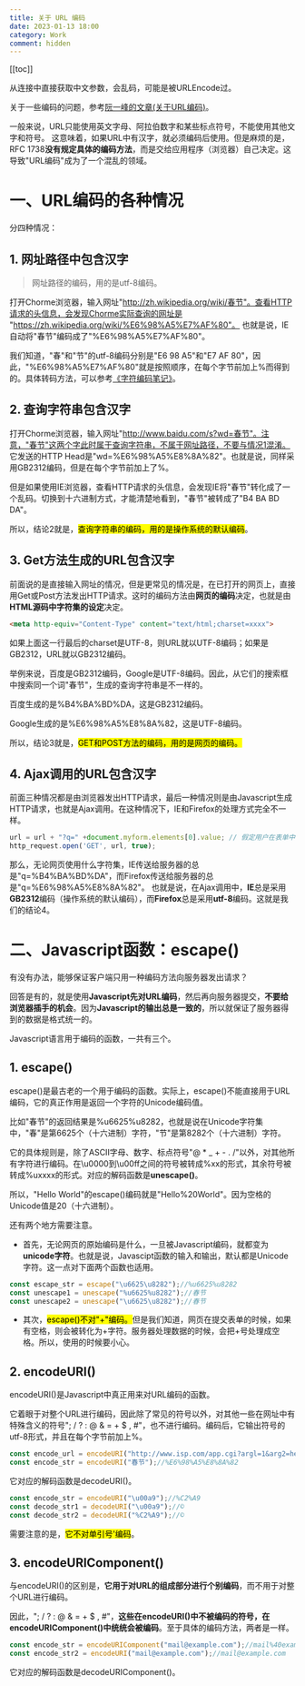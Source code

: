 ```yaml
---
title: 关于 URL 编码
date: 2023-01-13 18:00
category: Work
comment: hidden
---
```


[[toc]]

从连接中直接获取中文参数，会乱码，可能是被URLEncode过。


关于一些编码的问题，参考[阮一峰的文章(关于URL编码)](https://www.ruanyifeng.com/blog/2010/02/url_encoding.html)。


一般来说，URL只能使用英文字母、阿拉伯数字和某些标点符号，不能使用其他文字和符号。
这意味着，如果URL中有汉字，就必须编码后使用。但是麻烦的是，RFC 1738**没有规定具体的编码方法**，而是交给应用程序（浏览器）自己决定。这导致"URL编码"成为了一个混乱的领域。

# 一、URL编码的各种情况

分四种情况：

## 1. 网址路径中包含汉字

> 网址路径的编码，用的是utf-8编码。

打开Chorme浏览器，输入网址"http://zh.wikipedia.org/wiki/春节"。查看HTTP请求的头信息，会发现Chorme实际查询的网址是 "https://zh.wikipedia.org/wiki/%E6%98%A5%E7%AF%80"。
也就是说，IE自动将"春节"编码成了"%E6%98%A5%E7%AF%80"。

我们知道，"春"和"节"的utf-8编码分别是"E6 98 A5"和"E7 AF 80"，因此，"%E6%98%A5%E7%AF%80"就是按照顺序，在每个字节前加上%而得到的。具体转码方法，可以参考[《字符编码笔记》](https://www.ruanyifeng.com/blog/2007/10/ascii_unicode_and_utf-8.html)。

## 2. 查询字符串包含汉字

打开Chorme浏览器，输入网址"http://www.baidu.com/s?wd=春节"。注意，"春节"这两个字此时属于查询字符串，不属于网址路径，不要与情况1混淆。
它发送的HTTP Head是"wd=%E6%98%A5%E8%8A%82"。也就是说，同样采用GB2312编码，但是在每个字节前加上了%。


但是如果使用IE浏览器，查看HTTP请求的头信息，会发现IE将"春节"转化成了一个乱码。切换到十六进制方式，才能清楚地看到，"春节"被转成了"B4 BA BD DA"。


所以，结论2就是，<mark>查询字符串的编码，用的是操作系统的默认编码</mark>。


## 3. Get方法生成的URL包含汉字

前面说的是直接输入网址的情况，但是更常见的情况是，在已打开的网页上，直接用Get或Post方法发出HTTP请求。这时的编码方法由**网页的编码**决定，也就是由**HTML源码中字符集的设定**决定。

```html
<meta http-equiv="Content-Type" content="text/html;charset=xxxx">
```

如果上面这一行最后的charset是UTF-8，则URL就以UTF-8编码；如果是GB2312，URL就以GB2312编码。

举例来说，百度是GB2312编码，Google是UTF-8编码。因此，从它们的搜索框中搜索同一个词"春节"，生成的查询字符串是不一样的。

百度生成的是%B4%BA%BD%DA，这是GB2312编码。

Google生成的是%E6%98%A5%E8%8A%82，这是UTF-8编码。


所以，结论3就是，<mark>GET和POST方法的编码，用的是网页的编码。</mark>

## 4. Ajax调用的URL包含汉字

前面三种情况都是由浏览器发出HTTP请求，最后一种情况则是由Javascript生成HTTP请求，也就是Ajax调用。在这种情况下，IE和Firefox的处理方式完全不一样。

```js
url = url + "?q=" +document.myform.elements[0].value; // 假定用户在表单中提交的值是"春节"这两个字
http_request.open('GET', url, true);
```

那么，无论网页使用什么字符集，IE传送给服务器的总是"q=%B4%BA%BD%DA"，而Firefox传送给服务器的总是"q=%E6%98%A5%E8%8A%82"。
也就是说，在Ajax调用中，**IE**总是采用**GB2312**编码（操作系统的默认编码），而**Firefox**总是采用**utf-8**编码。这就是我们的结论4。

# 二、Javascript函数：escape()

有没有办法，能够保证客户端只用一种编码方法向服务器发出请求？

回答是有的，就是使用**Javascript先对URL编码**，然后再向服务器提交，**不要给浏览器插手的机会**。因为**Javascript的输出总是一致的**，所以就保证了服务器得到的数据是格式统一的。

Javascript语言用于编码的函数，一共有三个。

## 1. escape()
escape()是最古老的一个用于编码的函数。实际上，escape()不能直接用于URL编码，它的真正作用是返回一个字符的Unicode编码值。


比如"春节"的返回结果是%u6625%u8282，也就是说在Unicode字符集中，"春"是第6625个（十六进制）字符，"节"是第8282个（十六进制）字符。


它的具体规则是，除了ASCII字母、数字、标点符号"@ * _ + - . /"以外，对其他所有字符进行编码。在\u0000到\u00ff之间的符号被转成%xx的形式，其余符号被转成%uxxxx的形式。对应的解码函数是**unescape()**。


所以，"Hello World"的escape()编码就是"Hello%20World"。因为空格的Unicode值是20（十六进制）。


还有两个地方需要注意。

- 首先，无论网页的原始编码是什么，一旦被Javascript编码，就都变为**unicode字符**。也就是说，Javascipt函数的输入和输出，默认都是Unicode字符。这一点对下面两个函数也适用。

```js
const escape_str = escape("\u6625\u8282");//%u6625%u8282
const unescape1 = unescape("%u6625%u8282");//春节
const unescape2 = unescape("\u6625\u8282");//春节
```

- 其次，<mark>escape()不对"+"编码。</mark>但是我们知道，网页在提交表单的时候，如果有空格，则会被转化为+字符。服务器处理数据的时候，会把+号处理成空格。所以，使用的时候要小心。

## 2. encodeURI()

encodeURI()是Javascript中真正用来对URL编码的函数。


它着眼于对整个URL进行编码，因此除了常见的符号以外，对其他一些在网址中有特殊含义的符号"; / ? : @ & = + $ , #"，也不进行编码。编码后，它输出符号的utf-8形式，并且在每个字节前加上%。

```js
const encode_url = encodeURI("http://www.isp.com/app.cgi?argl=1&arg2=hello word");//http://www.isp.com/app.cgi?argl=1&arg2=hello%20word
const encode_str = encodeURI("春节");//%E6%98%A5%E8%8A%82
```

它对应的解码函数是decodeURI()。

```js
const encode_str = encodeURI("\u00a9");//%C2%A9
const decode_str1 = decodeURI("\u00a9");//©
const decode_str2 = decodeURI("%C2%A9");//©
```

需要注意的是，<mark>它不对单引号'编码</mark>。

## 3. encodeURIComponent()

与encodeURI()的区别是，**它用于对URL的组成部分进行个别编码**，而不用于对整个URL进行编码。


因此，"; / ? : @ & = + $ , #"，**这些在encodeURI()中不被编码的符号，在encodeURIComponent()中统统会被编码**。至于具体的编码方法，两者是一样。

```js
const encode_str = encodeURIComponent("mail@example.com");//mail%40example.com
const encode_str2 = encodeURI("mail@example.com");//mail@example.com
```

它对应的解码函数是decodeURIComponent()。